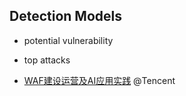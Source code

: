 

## Detection Models

- potential vulnerability
- top attacks



- [WAF建设运营及AI应用实践](https://security.tencent.com/index.php/blog/msg/145) @Tencent
